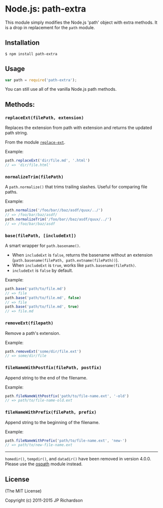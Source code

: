Node.js: path-extra
===================

This module simply modifies the Node.js 'path' object with extra methods. It is a drop in replacement for the `path` module.



Installation
------------

    $ npm install path-extra



Usage
-----

```javascript
var path = require('path-extra');
```

You can still use all of the vanilla Node.js path methods.

## Methods:

### `replaceExt(filePath, extension)`

Replaces the extension from path with extension and returns the updated path string.

From the module [`replace-ext`](https://github.com/gulpjs/replace-ext).

Example:

```js
path.replaceExt('dir/file.md', '.html')
// => 'dir/file.html'
```

### `normalizeTrim(filePath)`

A `path.normalize()` that trims trailing slashes. Useful for comparing file paths.

Example:

```js
path.normalize('/foo/bar//baz/asdf/quux/../')
// => /foo/bar/baz/asdf/
path.normalizeTrim('/foo/bar//baz/asdf/quux/../')
// => /foo/bar/baz/asdf
```

### `base(filePath, [includeExt])`

A smart wrapper for `path.basename()`.

- When `includeExt` is `false`, returns the basename without an extension (`path.basename(filePath, path.extname(filePath))`).
- When `includeExt` is `true`, works like `path.basename(filePath)`.
- `includeExt` is `false` by default.

Example:

```js
path.base('path/to/file.md')
// => file
path.base('path/to/file.md', false)
// => file
path.base('path/to/file.md', true)
// => file.md
```

### `removeExt(filepath)`

Remove a path's extension.

Example:

```js
path.removeExt('some/dir/file.ext')
// => some/dir/file
```

### `fileNameWithPostfix(filePath, postfix)`

Append string to the end of the filename.

Example:

```js
path.fileNameWithPostfix('path/to/file-name.ext', '-old')
// => path/to/file-name-old.ext
```

### `fileNameWithPrefix(filePath, prefix)`

Append string to the beginning of the filename.

Example:

```js
path.fileNameWithPrefix('path/to/file-name.ext', 'new-')
// => path/to/new-file-name.ext
```

---

`homedir()`, `tempdir()`, and `datadir()` have been removed in version 4.0.0. Please use the [ospath](https://github.com/jprichardson/ospath) module instead.

License
-------

(The MIT License)

Copyright (c) 2011-2015 JP Richardson
